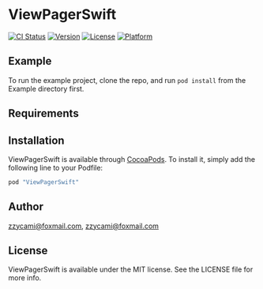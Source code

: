 # ViewPagerSwift

[![CI Status](http://img.shields.io/travis/zzycami@foxmail.com/ViewPagerSwift.svg?style=flat)](https://travis-ci.org/zzycami@foxmail.com/ViewPagerSwift)
[![Version](https://img.shields.io/cocoapods/v/ViewPagerSwift.svg?style=flat)](http://cocoapods.org/pods/ViewPagerSwift)
[![License](https://img.shields.io/cocoapods/l/ViewPagerSwift.svg?style=flat)](http://cocoapods.org/pods/ViewPagerSwift)
[![Platform](https://img.shields.io/cocoapods/p/ViewPagerSwift.svg?style=flat)](http://cocoapods.org/pods/ViewPagerSwift)

## Example

To run the example project, clone the repo, and run `pod install` from the Example directory first.

## Requirements

## Installation

ViewPagerSwift is available through [CocoaPods](http://cocoapods.org). To install
it, simply add the following line to your Podfile:

```ruby
pod "ViewPagerSwift"
```

## Author

zzycami@foxmail.com, zzycami@foxmail.com

## License

ViewPagerSwift is available under the MIT license. See the LICENSE file for more info.
